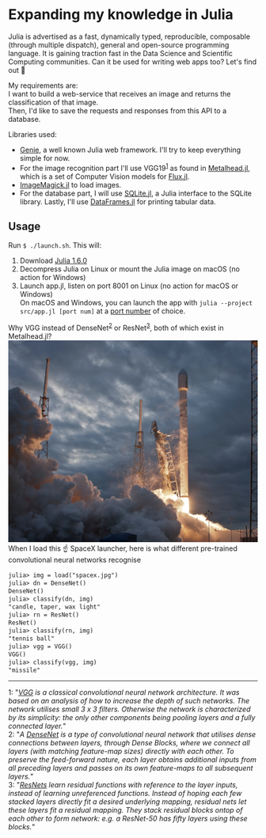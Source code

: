 # Expanding my knowledge in Julia

Julia is advertised as a fast, dynamically typed, reproducible, composable (through multiple dispatch), general and open-source programming language. It is gaining traction fast in the Data Science and Scientific Computing communities. Can it be used for writing web apps too? Let's find out 🧐     

My requirements are:   
I want to build a web-service that receives an image and returns the classification of that image.  
Then, I'd like to save the requests and responses from this API to a database.  

Libraries used:  
- [Genie](https://www.genieframework.com/), a well known Julia web framework. I'll try to keep everything simple for now.  
- For the image recognition part I'll use VGG19<sup>[1](#vgg)</sup> as found in [Metalhead.jl](https://github.com/FluxML/Metalhead.jl), which is a set of Computer Vision models for [Flux.jl](https://github.com/FluxML/Flux.jl).   
- [ImageMagick.jl](https://github.com/JuliaIO/ImageMagick.jl) to load images.  
- For the database part, I will use [SQLite.jl](https://github.com/JuliaDatabases/SQLite.jl), a Julia interface to the SQLite library. Lastly, I'll use [DataFrames.jl](https://github.com/JuliaData/DataFrames.jl) for printing tabular data.   

## Usage   

Run `$ ./launch.sh`. This will:  
1. Download [Julia 1.6.0](https://julialang.org/downloads/)  
2. Decompress Julia on Linux or mount the Julia image on macOS (no action for Windows)  
3. Launch app.jl, listen on port 8001 on Linux (no action for macOS or Windows)  
On macOS and Windows, you can launch the app with `julia --project src/app.jl [port num]` at a [port number](https://en.wikipedia.org/wiki/List_of_TCP_and_UDP_port_numbers) of choice.   

Why VGG instead of DenseNet<sup>[2](#dn)</sup> or ResNet<sup>[3](#rn)</sup>, both of which exist in Metalhead.jl?   
![load photo|10%](./img/spacex.jpg)    
When I load this ☝️  SpaceX launcher, here is what different pre-trained convolutional neural networks recognise   
```
julia> img = load("spacex.jpg")  
julia> dn = DenseNet()  
DenseNet()  
julia> classify(dn, img)  
"candle, taper, wax light"  
julia> rn = ResNet()  
ResNet()  
julia> classify(rn, img)  
"tennis ball"  
julia> vgg = VGG()  
VGG()  
julia> classify(vgg, img)  
"missile"  
```


---
<a name="vgg">1</a>: "_[VGG](https://paperswithcode.com/method/vgg) is a classical convolutional neural network architecture. It was based on an analysis of how to increase the depth of such networks. The network utilises small 3 x 3 filters. Otherwise the network is characterized by its simplicity: the only other components being pooling layers and a fully connected layer._"  
 <a name="dn">2</a>: "_A [DenseNet](https://paperswithcode.com/method/densenet) is a type of convolutional neural network that utilises dense connections between layers, through Dense Blocks, where we connect all layers (with matching feature-map sizes) directly with each other. To preserve the feed-forward nature, each layer obtains additional inputs from all preceding layers and passes on its own feature-maps to all subsequent layers._"  
<a name="rn">3</a>: "_[ResNets](https://paperswithcode.com/method/resnet) learn residual functions with reference to the layer inputs, instead of learning unreferenced functions. Instead of hoping each few stacked layers directly fit a desired underlying mapping, residual nets let these layers fit a residual mapping. They stack residual blocks ontop of each other to form network: e.g. a ResNet-50 has fifty layers using these blocks._"  



